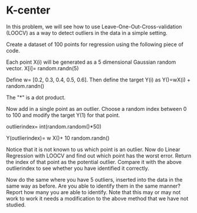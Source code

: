 # K-center

In this problem, we will see how to use Leave-One-Out-Cross-validation (LOOCV) as a way to detect outliers in the data in a simple setting.

Create a dataset of 100 points for regression using the following piece of code.

Each point X(i) will be generated as a 5 dimensional Gaussian random vector. 
  X[i]= random.randn(5)

Define w= [0.2, 0.3, 0.4, 0.5, 0.6]. Then define the target Y(i) as
  Y()=wX(i) + random.randn()

The "*" is a dot product.

Now add in a single point as an outlier. Choose a random index between 0 to 100 and modify the target Y(1) for that point.

outlierindex= int(random.random()*50) 

Y(outlierindex)= w X()+ 10 random.randn()

Notice that it is not known to us which point is an outlier. Now do Linear Regression with LOOCV and find out which point has the worst error. Return the index of that point as the potential outlier. Compare it with the above outlierindex to see whether you have identified it correctly.

Now do the same where you have 5 outliers, inserted into the data in the same way as before. Are you able to identify them in the same manner? Report how many you are able to identify. Note that this may or may not work to work it needs a modification to the above method that we have not studied.
